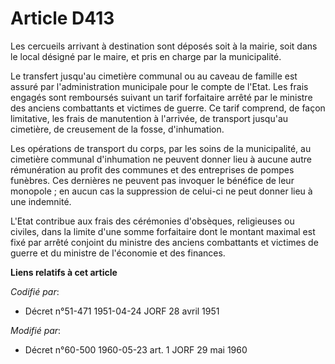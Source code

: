 # Article D413

Les cercueils arrivant à destination sont déposés soit à la mairie, soit dans le local désigné par le maire, et pris en
charge par la municipalité.

Le transfert jusqu'au cimetière communal ou au caveau de famille est assuré par l'administration municipale pour le compte de
l'Etat. Les frais engagés sont remboursés suivant un tarif forfaitaire arrêté par le ministre des anciens combattants et
victimes de guerre. Ce tarif comprend, de façon limitative, les frais de manutention à l'arrivée, de transport jusqu'au
cimetière, de creusement de la fosse, d'inhumation.

Les opérations de transport du corps, par les soins de la municipalité, au cimetière communal d'inhumation ne peuvent donner
lieu à aucune autre rémunération au profit des communes et des entreprises de pompes funèbres. Ces dernières ne peuvent pas
invoquer le bénéfice de leur monopole ; en aucun cas la suppression de celui-ci ne peut donner lieu à une indemnité.

L'Etat contribue aux frais des cérémonies d'obsèques, religieuses ou civiles, dans la limite d'une somme forfaitaire dont le
montant maximal est fixé par arrêté conjoint du ministre des anciens combattants et victimes de guerre et du ministre de
l'économie et des finances.

**Liens relatifs à cet article**

_Codifié par_:

  - Décret n°51-471 1951-04-24 JORF 28 avril 1951

_Modifié par_:

  - Décret n°60-500 1960-05-23 art. 1 JORF 29 mai 1960
